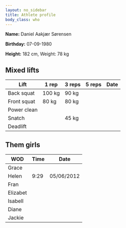 ```yaml
---
layout: no_sidebar
title: Athlete profile
body_class: who
---
```


**Name:** Daniel Aakjær Sørensen

**Birthday:** 07-09-1980

**Height:** 182 cm, Weight: 78 kg 


<h2>Mixed lifts</h2>

<table>
	<thead>
		<tr>
			<th>Lift</th>
			<th>1 rep</th>
			<th>3 reps</th>
			<th>5 reps</th>
			<th>Date</th>
		</tr>
	</thead>
	<tbody>
		<tr>
			<td>Back squat</td>
			<td>100 kg</td>
			<td>90 kg</td>
			<td></td>
			<td></td>
		</tr>
		<tr>
			<td>Front squat</td>
			<td>80 kg</td>
			<td>80 kg</td>
			<td></td>
			<td></td>
		</tr>
		<tr>
			<td>Power clean</td>
			<td></td>
			<td></td>
			<td></td>
			<td></td>
		</tr>
		<tr>
			<td>Snatch</td>
			<td></td>
			<td>45 kg</td>
			<td></td>
			<td></td>
		</tr>
		<tr>
			<td>Deadlift</td>
			<td></td>
			<td></td>
			<td></td>
			<td></td>
		</tr>
	</tbody>
</table>

<h2>Them girls</h2>

<table>
	<thead>
		<tr>
			<th>WOD</th>
			<th>Time</th>
			<th>Date</th>
		</tr>
	</thead>
	<tbody>
		<tr>
			<td>Grace</td>	
			<td></td>
			<td></td>
		</tr>
		<tr>
			<td>Helen</td>	
			<td>9:29</td>
			<td>05/06/2012</td>
		</tr>
		<tr>
			<td>Fran</td>
			<td></td>
			<td></td>
		</tr>
		<tr>
			<td>Elizabet</td>
			<td></td>
			<td></td>
		</tr>
		<tr>
			<td>Isabell</td>
			<td></td>
			<td></td>
		</tr>
		<tr>
			<td>Diane</td>
			<td></td>
			<td></td>
		</tr>
		<tr>
			<td>Jackie</td>
			<td></td>
			<td></td>
		</tr>
	</tbody>
</table>